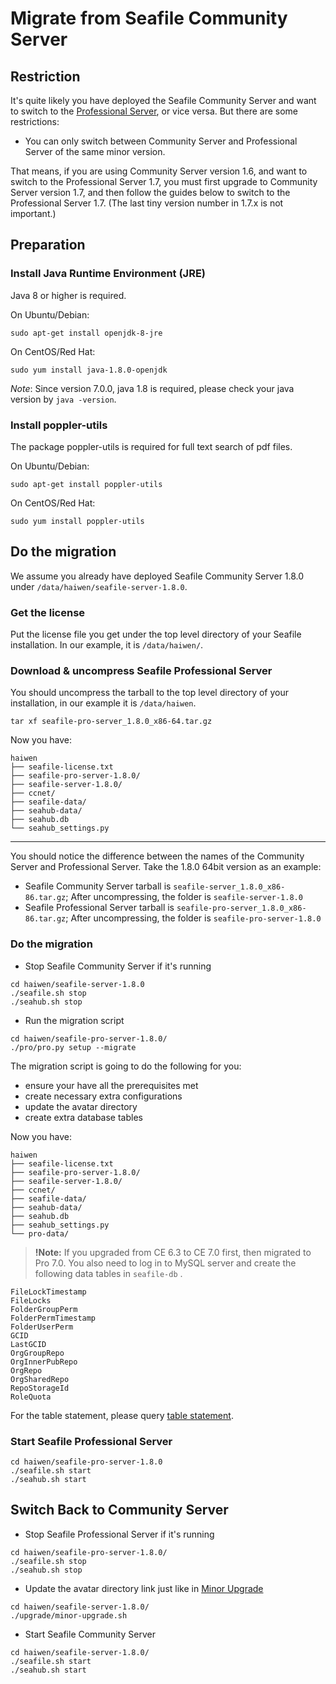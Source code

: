 # Migrate from Seafile Community Server

## Restriction

It's quite likely you have deployed the Seafile Community Server and want to switch to the [Professional Server](http://seafile.com/en/product/private_server/), or vice versa. But there are some restrictions:

* You can only switch between Community Server and Professional Server of the same minor version.

That means, if you are using Community Server version 1.6, and want to switch to the Professional Server 1.7, you must first upgrade to Community Server version 1.7, and then follow the guides below to switch to the Professional Server 1.7. (The last tiny version number in 1.7.x is not important.)

## Preparation

### Install Java Runtime Environment (JRE)

Java 8 or higher is required.

On Ubuntu/Debian:

```
sudo apt-get install openjdk-8-jre

```

On CentOS/Red Hat:

```
sudo yum install java-1.8.0-openjdk

```

_Note_: Since version 7.0.0, java 1.8 is required, please check your java version by `java -version`. 

### Install poppler-utils

The package poppler-utils is required for full text search of pdf files.

On Ubuntu/Debian:

```
sudo apt-get install poppler-utils

```

On CentOS/Red Hat:

```
sudo yum install poppler-utils

```

## Do the migration

We assume you already have deployed Seafile Community Server 1.8.0 under `/data/haiwen/seafile-server-1.8.0`. 

### Get the license

Put the license file you get under the top level directory of your Seafile installation. In our example, it is `/data/haiwen/`.

### Download & uncompress Seafile Professional Server

You should uncompress the tarball to the top level directory of your installation, in our example it is `/data/haiwen`.

```
tar xf seafile-pro-server_1.8.0_x86-64.tar.gz

```

Now you have:

```
haiwen
├── seafile-license.txt
├── seafile-pro-server-1.8.0/
├── seafile-server-1.8.0/
├── ccnet/
├── seafile-data/
├── seahub-data/
├── seahub.db
└── seahub_settings.py

```

---

You should notice the difference between the names of the Community Server and Professional Server. Take the 1.8.0 64bit version as an example:

* Seafile Community Server tarball is `seafile-server_1.8.0_x86-86.tar.gz`; After uncompressing, the folder is `seafile-server-1.8.0`
* Seafile Professional Server tarball is `seafile-pro-server_1.8.0_x86-86.tar.gz`; After uncompressing, the folder is `seafile-pro-server-1.8.0`
    

### Do the migration

* Stop Seafile Community Server if it's running


```
cd haiwen/seafile-server-1.8.0
./seafile.sh stop
./seahub.sh stop

```

* Run the migration script 


```
cd haiwen/seafile-pro-server-1.8.0/
./pro/pro.py setup --migrate

```

The migration script is going to do the following for you:

* ensure your have all the prerequisites met
* create necessary extra configurations
* update the avatar directory
* create extra database tables

Now you have:

```
haiwen
├── seafile-license.txt
├── seafile-pro-server-1.8.0/
├── seafile-server-1.8.0/
├── ccnet/
├── seafile-data/
├── seahub-data/
├── seahub.db
├── seahub_settings.py
└── pro-data/

```

> **!Note:** If you upgraded from CE 6.3 to CE 7.0 first, then migrated to Pro 7.0. You also need to log in to MySQL server and create the following data tables in `seafile-db` .

```
FileLockTimestamp
FileLocks
FolderGroupPerm
FolderPermTimestamp
FolderUserPerm
GCID
LastGCID
OrgGroupRepo
OrgInnerPubRepo
OrgRepo
OrgSharedRepo
RepoStorageId
RoleQuota

```

For the table statement, please query [table statement](./seafile-sql.md).

### Start Seafile Professional Server

```
cd haiwen/seafile-pro-server-1.8.0
./seafile.sh start
./seahub.sh start

```

## Switch Back to Community Server

* Stop Seafile Professional Server if it's running


```
cd haiwen/seafile-pro-server-1.8.0/
./seafile.sh stop
./seahub.sh stop

```

* Update the avatar directory link just like in [Minor Upgrade](https://github.com/haiwen/seafile/wiki/Upgrading-Seafile-Server#minor-upgrade-like-from-150-to-151)


```
cd haiwen/seafile-server-1.8.0/
./upgrade/minor-upgrade.sh

```

* Start Seafile Community Server


```
cd haiwen/seafile-server-1.8.0/
./seafile.sh start
./seahub.sh start

```


